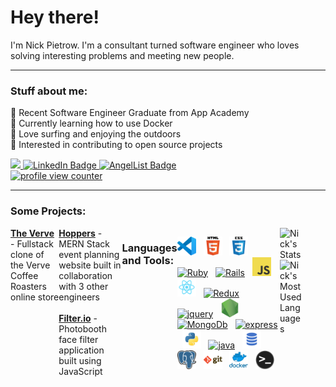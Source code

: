 <h1> Hey there! </h1>
I'm Nick Pietrow. I'm a consultant turned software engineer who loves solving interesting problems and meeting new people.

---

### Stuff about me: 
🦾 Recent Software Engineer Graduate from App Academy
<br>
🌱 Currently learning how to use Docker
<br>
🌊 Love surfing and enjoying the outdoors
<br>
👯 Interested in contributing to open source projects
<br>
<div align="left">
  <a href="mailto:njpietrow@gmail.com" target="_blank" rel="noopener noreferrer">
    <img height="26px" src="https://img.shields.io/badge/gmail-%23D14836.svg?&style=for-the-badge&logo=gmail&logoColor=white" />
  </a>
  <a href="https://www.linkedin.com/in/nickpietrow/" target="_blank" rel="noopener noreferrer">
    <img height="26px" src="https://img.shields.io/badge/LinkedIn-blue?style=for-the-badge&logo=linkedin&logoColor=white" alt="LinkedIn Badge"/>
  </a>
  <a href="https://angel.co/u/nick-pietrow" target="_blank" rel="noopener noreferrer">
    <img height="26px" src="https://img.shields.io/badge/AngelList-b6b9b9?style=for-the-badge&logo=AngelList&logoColor=black" alt="AngelList Badge"/>
  </a>
  <br>
  <a href="#" target="_blank" rel="noopener noreferrer">
    <img src="https://komarev.com/ghpvc/?username=njpietrow&style=flat-square&color=blue" alt="profile view counter"/>
  </a>
</div>


---
### Some Projects:
<div style="display:flex">
  <div>
    <strong><a href="https://github.com/njpietrow/The-Verve#readme">The Verve</strong></a> - Fullstack clone of the Verve Coffee Roasters online store <br>
<!--       <a href="https://github.com/njpietrow/The-Verve#readme"><img src="https://media.giphy.com/media/4XYGnn0hgnIWNbUyF1/giphy.gif" alt="cart-add-gif">            </img></a> -->
  </div>
  <br>
  <div>
  <div>
    <strong><a href="https://github.com/JonJWong/Hoppers#readme">Hoppers</strong></a> - MERN Stack event planning website built in collaboration with 3 other engineers <br>
<!--     <a href="https://github.com/JonJWong/Hoppers#readme"><img src="https://media.giphy.com/media/ToS01GnOnhWCGbjDkW/giphy.gif" alt="Hoppers-gif"></a></img> -->
  </div>
  <br>
    <div>
    <strong><a href="https://github.com/njpietrow/Filter.io#readme">Filter.io</strong></a> - Photobooth face filter application built using JavaScript<br>
<!--     <a href="https://github.com/njpietrow/Filter.io#readme"><img src="https://media.giphy.com/media/d7DzvSBdBiYGQulmFi/giphy.gif" alt="filterio-gif"></a></img> -->
  </div>
</div>

---
### Languages and Tools:
<p align="left">
  <a href="#"><img title="Visual Studio Code" alt="Visual Studio Code" width="30px" src="https://raw.githubusercontent.com/github/explore/80688e429a7d4ef2fca1e82350fe8e3517d3494d/topics/visual-studio-code/visual-studio-code.png" /></a>
  &nbsp; <a href="#"><img title="HTML5" alt="HTML5" width="30px" src="https://raw.githubusercontent.com/github/explore/80688e429a7d4ef2fca1e82350fe8e3517d3494d/topics/html/html.png" /></a>
  &nbsp; <a href="#"><img title="CSS3" alt="CSS3" width="30px" src="https://raw.githubusercontent.com/github/explore/80688e429a7d4ef2fca1e82350fe8e3517d3494d/topics/css/css.png" /></a>
  &nbsp; <a href="#"><img title="Ruby" alt="Ruby" width="30px" src="https://cdn.jsdelivr.net/gh/devicons/devicon/icons/ruby/ruby-original.svg" /></a>
  &nbsp; <a href="#"><img title="Rails" alt="Rails" width="30px" src="https://cdn.jsdelivr.net/gh/devicons/devicon/icons/rails/rails-plain.svg" /></a>
  &nbsp; <a href="#"><img title="JavaScript" alt="JavaScript" width="30px" src="https://raw.githubusercontent.com/github/explore/80688e429a7d4ef2fca1e82350fe8e3517d3494d/topics/javascript/javascript.png" /></a>
  &nbsp; <a href="#"><img title="React" alt="React" width="30px" src="https://raw.githubusercontent.com/github/explore/80688e429a7d4ef2fca1e82350fe8e3517d3494d/topics/react/react.png" /></a>
  &nbsp; <a href="#"><img title="Redux" alt="Redux" width="30px" src="https://cdn.jsdelivr.net/gh/devicons/devicon/icons/redux/redux-original.svg" /></a>
  &nbsp; <a href="#"><img title="jQuery" alt="jquery" width="30px" src="https://cdn.jsdelivr.net/gh/devicons/devicon/icons/jquery/jquery-plain.svg" /></a>
  &nbsp; <a href="#"><img title="Node.js" alt="Node.js" width="30px" src="https://raw.githubusercontent.com/github/explore/80688e429a7d4ef2fca1e82350fe8e3517d3494d/topics/nodejs/nodejs.png" /></a>
  &nbsp; <a href="#"><img title="MongoDB" alt="MongoDb" width="30px" src="https://cdn.jsdelivr.net/gh/devicons/devicon/icons/mongodb/mongodb-plain-wordmark.svg" /></a>
  &nbsp; <a href="#"><img title="Express.js" alt="express" width="30px" src="https://cdn.jsdelivr.net/gh/devicons/devicon/icons/express/express-original.svg" /></a>
  &nbsp; <a href="#"><img title="Python" alt="python" width="30px" src="https://raw.githubusercontent.com/github/explore/80688e429a7d4ef2fca1e82350fe8e3517d3494d/topics/python/python.png" /></a>
  &nbsp; <a href="#"><img title="Java" alt="java" width="30px" src="https://cdn.jsdelivr.net/gh/devicons/devicon/icons/java/java-original.svg" /></a>
  &nbsp; <a href="#"><img title="SQL" alt="SQL" width="30px" src="https://raw.githubusercontent.com/github/explore/80688e429a7d4ef2fca1e82350fe8e3517d3494d/topics/sql/sql.png" /></a>
  &nbsp; <a href="#"><img title="PosgreSQL" alt="postgreSQL" width="30px" src="https://raw.githubusercontent.com/github/explore/80688e429a7d4ef2fca1e82350fe8e3517d3494d/topics/postgresql/postgresql.png" /></a>
  &nbsp; <a href="#"><img title="Git" alt="Git" width="30px" src="https://raw.githubusercontent.com/github/explore/80688e429a7d4ef2fca1e82350fe8e3517d3494d/topics/git/git.png" /></a>
  &nbsp; <a href="#"><img title="Docker" alt="Docker" width="30px" src="https://raw.githubusercontent.com/github/explore/80688e429a7d4ef2fca1e82350fe8e3517d3494d/topics/docker/docker.png" /></a>
  &nbsp; <a href="#"><img title="Terminal" alt="Terminal" width="30px" src="https://raw.githubusercontent.com/github/explore/80688e429a7d4ef2fca1e82350fe8e3517d3494d/topics/terminal/terminal.png" /></a>
</p>

---
###

<div align="left">
  <img alt="Nick's Stats" src="https://github-readme-stats.vercel.app/api?username=njpietrow&amp;hide_border=true&amp;show_icons=true&amp;count_private=true&amp;include_all_commits=true&amp;bg_color=0d1117ff&amp;theme=dark"style="max-width: 50%;" width="490" />
  <img alt="Nick's Most Used Languages" src="https://github-readme-stats.vercel.app/api/top-langs/?username=njpietrow&amp;hide_border=true&amp;bg_color=0d1117ff&amp;langs_count=6&amp;layout=compact&amp;theme=dark"style="max-width: 50%;" width="340"/>
  </div>
